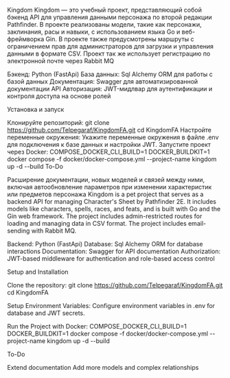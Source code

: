 Kingdom
Kingdom — это учебный проект, представляющий собой бэкенд API для управления данными персонажа по второй редакции Pathfinder. В проекте реализованы модели, такие как персонажи, заклинания, расы и навыки, с использованием языка Go и веб-фреймворка Gin. В проекте также предусмотрены маршруты с ограничением прав для администраторов для загрузки и управления данными в формате CSV. Проект так же использует регистрацию по электронной почте через Rabbit MQ

Бэкенд: Python (FastApi) База данных: Sql Alchemy ORM для работы с базой данных Документация: Swagger для автоматизированной документации API Авторизация: JWT-мидлвар для аутентификации и контроля доступа на основе ролей

Установка и запуск

Клонируйте репозиторий: git clone https://github.com/Telpegaraf/KingdomFA.git cd KingdomFA
Настройте переменные окружения: Укажите переменные окружения в файле .env для подключения к базе данных и настройки JWT.
Запустите проект через Docker: COMPOSE_DOCKER_CLI_BUILD=1 DOCKER_BUILDKIT=1 docker compose -f docker/docker-compose.yml --project-name kingdom up -d --build
To-Do

Расширение документации, новых моделей и связей между ними, включая автообновление параметров при изменении характеристик или предметов персонажа
Kingdom is a pet project that serves as a backend API for managing Character's Sheet by Pathfinder 2E. It includes models like characters, spells, races, and feats, and is built with Go and the Gin web framework. The project includes admin-restricted routes for loading and managing data in CSV format. The project includes email-sending with Rabbit MQ.

Backend: Python (FastApi) Database: Sql Alchemy ORM for database interactions Documentation: Swagger for API documentation Authorization: JWT-based middleware for authentication and role-based access control

Setup and Installation

Clone the repository: git clone https://github.com/Telpegaraf/KingdomFA.git cd KingdomFA

Setup Environment Variables: Configure environment variables in .env for database and JWT secrets.

Run the Project with Docker: COMPOSE_DOCKER_CLI_BUILD=1 DOCKER_BUILDKIT=1 docker compose -f docker/docker-compose.yml --project-name kingdom up -d --build

To-Do

Extend documentation
Add more models and complex relationships
